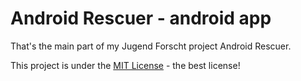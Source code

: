 # Android Rescuer - android app #

That's the main part of my Jugend Forscht project Android Rescuer.

This project is under the [MIT License](LICENSE) - the best license!
